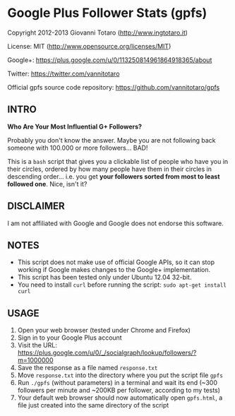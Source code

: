 # Google Plus Follower Stats (gpfs) #

Copyright 2012-2013 Giovanni Totaro (http://www.ingtotaro.it)

License: MIT (http://www.opensource.org/licenses/MIT)
 
Google+: https://plus.google.com/u/0/113250814961864918365/about

Twitter: https://twitter.com/vannitotaro

Official gpfs source code repository: https://github.com/vannitotaro/gpfs


## INTRO ##
**Who Are Your Most Influential G+ Followers?**

Probably you don't know the answer.
Maybe you are not following back someone with 100.000 or more followers... BAD!

This is a `bash` script that gives you a clickable list of people
who have you in their circles, ordered by how many people have them
in their circles in descending order...
i.e. you get **your followers sorted from most to least followed one**.
Nice, isn't it?

## DISCLAIMER ##
I am not affiliated with Google and Google does not endorse this software.

## NOTES ##
- This script does not make use of official Google APIs, so it can stop working
  if Google makes changes to the Google+ implementation.
- This script has been tested only under Ubuntu 12.04 32-bit.
- You need to install `curl` before running the script:
  `sudo apt-get install curl`

## USAGE ##
1. Open your web browser (tested under Chrome and Firefox)
2. Sign in to your Google Plus account
3. Visit the URL:
   https://plus.google.com/u/0/_/socialgraph/lookup/followers/?m=1000000
4. Save the response as a file named `response.txt`
5. Move `response.txt` into the directory where you put the script file `gpfs`
6. Run `./gpfs` (without parameters) in a terminal and wait its end
   (~300 followers per minute and ~200KB per follower, according to my tests)
7. Your default web browser should now automatically open `gpfs.html`,
   a file just created into the same directory of the script
